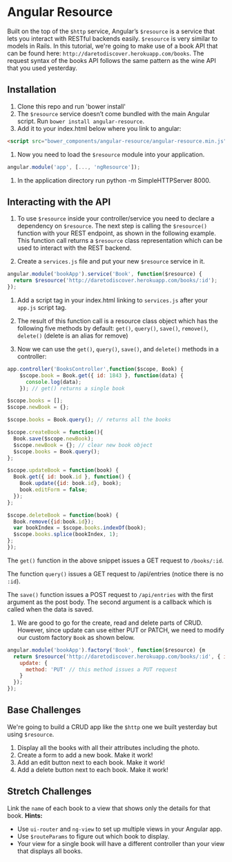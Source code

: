 # Angular Resource

Built on the top of the `$http` service, Angular’s `$resource` is a service that lets you interact with RESTful backends easily. `$resource` is very similar to models in Rails. In this tutorial, we're going to make use of a book API that can be found here: `http://daretodiscover.herokuapp.com/books`. The request syntax of the books API follows the same pattern as the wine API that you used yesterday.

## Installation
1. Clone this repo and run 'bower install'
1. The `$resource` service doesn’t come bundled with the main Angular script. Run `bower install angular-resource`. 
1. Add it to your index.html below where you link to angular:
```html
<script src="bower_components/angular-resource/angular-resource.min.js"></script>
```
1. Now you need to load the `$resource` module into your application.
```js
angular.module('app', [..., 'ngResource']);
```
1. In the application directory run python -m SimpleHTTPServer 8000.

## Interacting with the API
1. To use `$resource` inside your controller/service you need to declare a dependency on `$resource`. The next step is calling the `$resource()` function with your REST endpoint, as shown in the following example. This function call returns a `$resource` class representation which can be used to interact with the REST backend. 

1. Create a `services.js` file and put your new `$resource` service in it.

  ```js
  angular.module('bookApp').service('Book', function($resource) {
    return $resource('http://daretodiscover.herokuapp.com/books/:id');
  });
  ```

1. Add a script tag in your index.html linking to `services.js` after your `app.js` script tag.

1. The result of this function call is a resource class object which has the following five methods by default: `get()`, `query()`, `save()`, `remove()`, `delete()` (delete is an alias for remove)

1. Now we can use the `get()`, `query()`, `save()`, and `delete()` methods in a controller:
  ```js
  app.controller('BooksController',function($scope, Book) {
      $scope.book = Book.get({ id: 1843 }, function(data) {
        console.log(data);
      }); // get() returns a single book

  $scope.books = [];
  $scope.newBook = {};

  $scope.books = Book.query(); // returns all the books

  $scope.createBook = function(){
    Book.save($scope.newBook);
    $scope.newBook = {}; // clear new book object
    $scope.books = Book.query();
  };

  $scope.updateBook = function(book) {
    Book.get({ id: book.id }, function() {
      Book.update({id: book.id}, book);
      book.editForm = false;
    }); 
  };

  $scope.deleteBook = function(book) {
    Book.remove({id:book.id});
    var bookIndex = $scope.books.indexOf(book);
    $scope.books.splice(bookIndex, 1);
  };
});
  ```

  The `get()` function in the above snippet issues a GET request to `/books/:id`.

  The function `query()` issues a GET request to /api/entries (notice there is no `:id`).

  The `save()` function issues a POST request to `/api/entries` with the first argument as the post body. The second argument is a callback which is called when the data is saved.

1. We are good to go for the create, read and delete parts of CRUD. However, since update can use either PUT or PATCH, we need to modify our custom factory `Book` as shown below.
  ```js
  angular.module('bookApp').factory('Book', function($resource) {m
    return $resource('http://daretodiscover.herokuapp.com/books/:id', { id: '@_id' }, {
      update: {
        method: 'PUT' // this method issues a PUT request
      }
    });
  });
  ```

## Base Challenges

We're going to build a CRUD app like the `$http` one we built yesterday but using `$resource`.

1. Display all the books with all their attributes including the photo.
1. Create a form to add a new book. Make it work!
1. Add an edit button next to each book. Make it work!
1. Add a delete button next to each book. Make it work!

## Stretch Challenges
Link the `name` of each book to a view that shows only the details for that book. **Hints:**

* Use `ui-router` and `ng-view` to set up multiple views in your Angular app.
* Use `$routeParams` to figure out which book to display.
* Your view for a single book will have a different controller than your view that displays all books.

